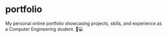 # portfolio
My personal online portfolio showcasing projects, skills, and experience as a Computer Engineering student. 🚀💻
